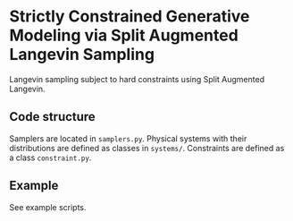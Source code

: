 # Strictly Constrained Generative Modeling via Split Augmented Langevin Sampling

Langevin sampling subject to hard constraints using Split Augmented Langevin.

## Code structure

Samplers are located in `samplers.py`. Physical systems with their distributions are defined as classes in `systems/`. Constraints are defined as a class `constraint.py`.

## Example

See example scripts.
